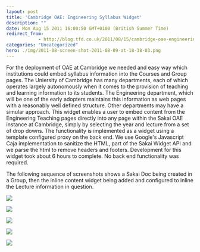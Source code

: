 ```yaml
---
layout: post
title: 'Cambridge OAE: Engineering Syllabus Widget'
description: ""
date: Mon Aug 15 2011 16:00:50 GMT+0100 (British Summer Time)
redirect_from: 
            - http://blog.tfd.co.uk/2011/08/15/cambridge-oae-engineering-syllabus-widget/
categories: "Uncategorized"
hero: ./img/2011-08-screen-shot-2011-08-09-at-18-38-03.png
---
```

For the deployment of OAE at Cambridge we needed and easy way which institutions could embed syllabus information into the Courses and Group pages. The Uniersity of Cambridge has many departments, each of which operates largely autonomously when it comes to the provision of teaching and learning information to its students. The Engineering department, which will be one of the early adopters maintains this information as web pages with a reasonably well defined structure. Other departments may have a simular approach. This widget enables a user to embed content from the Engineering Teaching pages directly into any page within the Sakai OAE instance at Cambridge, simply by selecting the year and lecture from a set of drop downs. The functionality is implemented as a widget using a template configured proxy on the back end. We use Google's Javascript Caja implementation to sanitize the HTML, part of the Sakai Widget API and we parse the html to remove headers and footers. Development for this widget took about 6 hours to complete. No back end functionality was required.

The following sequence of screenshots shows a Sakai Doc being created in a Group, then the inline content widget being added and configured to inline the Lecture information in question.

![](https://ik.imagekit.io/htj4bin8p/2011/08/screen-shot-2011-08-09-at-18-38-03.png)

![](https://ik.imagekit.io/htj4bin8p/2011/08/screen-shot-2011-08-09-at-18-38-22.png)

![](https://ik.imagekit.io/htj4bin8p/2011/08/screen-shot-2011-08-09-at-18-38-35.png)

![](https://ik.imagekit.io/htj4bin8p/2011/08/screen-shot-2011-08-09-at-18-39-02.png)

![](https://ik.imagekit.io/htj4bin8p/2011/08/screen-shot-2011-08-09-at-18-39-09.png)
